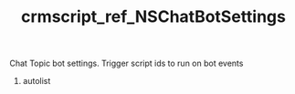 ﻿---
title: crmscript_ref_NSChatBotSettings
description: NSChatBotSettings
intellisense: Void.NSChatBotSettings
keywords: NSChatBotSettings
so.topic: reference
---

Chat Topic bot settings. Trigger script ids to run on bot events

1. autolist 

